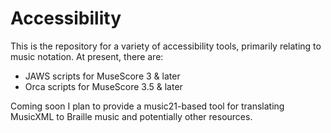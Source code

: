 # Accessibility

This is the repository for a variety of accessibility tools,
primarily relating to music notation.
At present, there are:

* JAWS scripts for MuseScore 3 & later
* Orca scripts for MuseScore 3.5 & later

Coming soon I plan to provide a music21-based tool for translating MusicXML to Braille music
and potentially other resources.
